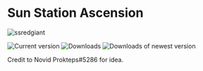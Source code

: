 # Sun Station Ascension
![ssredgiant](https://user-images.githubusercontent.com/99054745/185031611-0cc54386-4794-435b-8d69-ea33b27377ec.png)

![Current version](https://img.shields.io/github/manifest-json/v/TerrificTrifid/ow-nh-ss-ascension?color=gree&filename=manifest.json)
![Downloads](https://img.shields.io/github/downloads/TerrificTrifid/ow-nh-ss-ascension/total)
![Downloads of newest version](https://img.shields.io/github/downloads/TerrificTrifid/ow-nh-ss-ascension/latest/total)

Credit to Novid Prokteps#5286 for idea.
